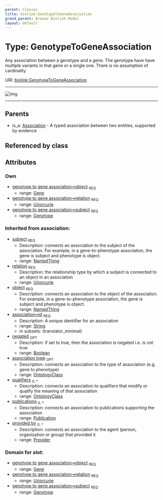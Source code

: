 ```yaml
---
parent: Classes
title: biolink:GenotypeToGeneAssociation
grand_parent: Browse Biolink Model
layout: default
---
```


# Type: GenotypeToGeneAssociation


Any association between a genotype and a gene. The genotype have have multiple variants in that gene or a single one. There is no assumption of cardinality

URI: [biolink:GenotypeToGeneAssociation](https://w3id.org/biolink/vocab/GenotypeToGeneAssociation)


---

![img](http://yuml.me/diagram/nofunky;dir:TB/class/[Publication],[Provider],[OntologyClass],[Gene]%3Cobject%201..1-%20[GenotypeToGeneAssociation|relation:uriorcurie;id(i):string;negated(i):boolean%20%3F],[Genotype]%3Csubject%201..1-%20[GenotypeToGeneAssociation],[Association]%5E-[GenotypeToGeneAssociation],[Genotype],[Gene],[Association])

---


## Parents

 *  is_a: [Association](Association.md) - A typed association between two entities, supported by evidence

## Referenced by class


## Attributes


### Own

 * [genotype to gene association➞object](genotype_to_gene_association_object.md)  <sub>REQ</sub>
    * range: [Gene](Gene.md)
 * [genotype to gene association➞relation](genotype_to_gene_association_relation.md)  <sub>REQ</sub>
    * range: [Uriorcurie](types/Uriorcurie.md)
 * [genotype to gene association➞subject](genotype_to_gene_association_subject.md)  <sub>REQ</sub>
    * range: [Genotype](Genotype.md)

### Inherited from association:

 * [subject](subject.md)  <sub>REQ</sub>
    * Description: connects an association to the subject of the association. For example, in a gene-to-phenotype association, the gene is subject and phenotype is object.
    * range: [NamedThing](NamedThing.md)
 * [relation](relation.md)  <sub>REQ</sub>
    * Description: the relationship type by which a subject is connected to an object in an association
    * range: [Uriorcurie](types/Uriorcurie.md)
 * [object](object.md)  <sub>REQ</sub>
    * Description: connects an association to the object of the association. For example, in a gene-to-phenotype association, the gene is subject and phenotype is object.
    * range: [NamedThing](NamedThing.md)
 * [association➞id](association_id.md)  <sub>REQ</sub>
    * Description: A unique identifier for an association
    * range: [String](types/String.md)
    * in subsets: (translator_minimal)
 * [negated](negated.md)  <sub>OPT</sub>
    * Description: if set to true, then the association is negated i.e. is not true
    * range: [Boolean](types/Boolean.md)
 * [association type](association_type.md)  <sub>OPT</sub>
    * Description: connects an association to the type of association (e.g. gene to phenotype)
    * range: [OntologyClass](OntologyClass.md)
 * [qualifiers](qualifiers.md)  <sub>0..*</sub>
    * Description: connects an association to qualifiers that modify or qualify the meaning of that association
    * range: [OntologyClass](OntologyClass.md)
 * [publications](publications.md)  <sub>0..*</sub>
    * Description: connects an association to publications supporting the association
    * range: [Publication](Publication.md)
 * [provided by](provided_by.md)  <sub>0..*</sub>
    * Description: connects an association to the agent (person, organization or group) that provided it
    * range: [Provider](Provider.md)

### Domain for slot:

 * [genotype to gene association➞object](genotype_to_gene_association_object.md)  <sub>REQ</sub>
    * range: [Gene](Gene.md)
 * [genotype to gene association➞relation](genotype_to_gene_association_relation.md)  <sub>REQ</sub>
    * range: [Uriorcurie](types/Uriorcurie.md)
 * [genotype to gene association➞subject](genotype_to_gene_association_subject.md)  <sub>REQ</sub>
    * range: [Genotype](Genotype.md)
